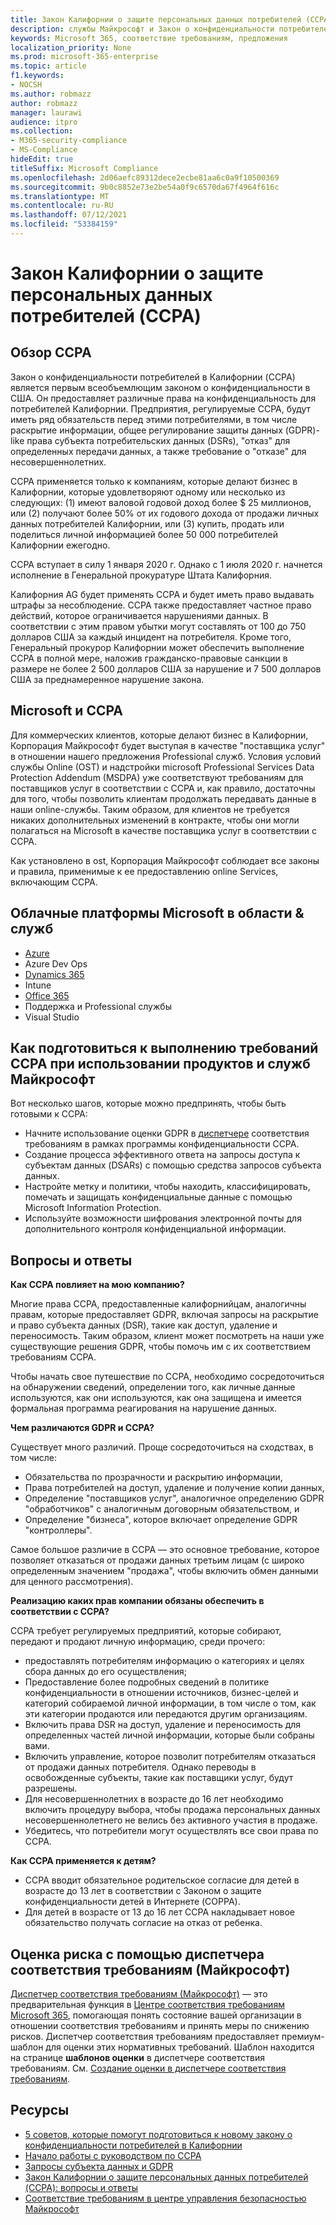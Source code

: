 ```yaml
---
title: Закон Калифорнии о защите персональных данных потребителей (CCPA)
description: службы Майкрософт и Закон о конфиденциальности потребителей в Калифорнии (CCPA).
keywords: Microsoft 365, соответствие требованиям, предложения
localization_priority: None
ms.prod: microsoft-365-enterprise
ms.topic: article
f1.keywords:
- NOCSH
ms.author: robmazz
author: robmazz
manager: laurawi
audience: itpro
ms.collection:
- M365-security-compliance
- MS-Compliance
hideEdit: true
titleSuffix: Microsoft Compliance
ms.openlocfilehash: 2d06aefc89312dece2ecbe81aa6c0a9f10500369
ms.sourcegitcommit: 9b0c8852e73e2be54a0f9c6570da67f4964f616c
ms.translationtype: MT
ms.contentlocale: ru-RU
ms.lasthandoff: 07/12/2021
ms.locfileid: "53384159"
---
```

# <a name="california-consumer-privacy-act-ccpa"></a>Закон Калифорнии о защите персональных данных потребителей (CCPA)

## <a name="ccpa-overview"></a>Обзор CCPA

Закон о конфиденциальности потребителей в Калифорнии (CCPA) является первым всеобъемлющим законом о конфиденциальности в США. Он предоставляет различные права на конфиденциальность для потребителей Калифорнии.  Предприятия, регулируемые CCPA, будут иметь ряд обязательств перед этими потребителями, в том числе раскрытие информации, общее регулирование защиты данных (GDPR)-like права субъекта потребительских данных (DSRs), "отказ" для определенных передачи данных, а также требование о "отказе" для несовершеннолетних.

CCPA применяется только к компаниям, которые делают бизнес в Калифорнии, которые удовлетворяют одному или несколько из следующих: (1) имеют валовой годовой доход более $ 25 миллионов, или (2) получают более 50% от их годового дохода от продажи личных данных потребителей Калифорнии, или (3) купить, продать или поделиться личной информацией более 50 000 потребителей Калифорнии ежегодно.

CCPA вступает в силу 1 января 2020 г.  Однако с 1 июля 2020 г. начнется исполнение в Генеральной прокуратуре Штата Калифорния.

Калифорния AG будет применять CCPA и будет иметь право выдавать штрафы за несоблюдение. CCPA также предоставляет частное право действий, которое ограничивается нарушениями данных. В соответствии с этим правом убытки могут составлять от 100 до 750 долларов США за каждый инцидент на потребителя.  Кроме того, Генеральный прокурор Калифорнии может обеспечить выполнение CCPA в полной мере, наложив гражданско-правовые санкции в размере не более 2 500 долларов США за нарушение и 7 500 долларов США за преднамеренное нарушение закона.

## <a name="microsoft-and-the-ccpa"></a>Microsoft и CCPA

Для коммерческих клиентов, которые делают бизнес в Калифорнии, Корпорация Майкрософт будет выступая в качестве "поставщика услуг" в отношении нашего предложения Professional служб.  Условия условий службы Online (OST) и надстройки microsoft Professional Services Data Protection Addendum (MSDPA) уже соответствуют требованиям для поставщиков услуг в соответствии с CCPA и, как правило, достаточны для того, чтобы позволить клиентам продолжать передавать данные в наши online-службы. Таким образом, для клиентов не требуется никаких дополнительных изменений в контракте, чтобы они могли полагаться на Microsoft в качестве поставщика услуг в соответствии с CCPA.

Как установлено в ost, Корпорация Майкрософт соблюдает все законы и правила, применимые к ее предоставлению online Services, включающим CCPA.  

## <a name="microsoft-in-scope-cloud-platforms--services"></a>Облачные платформы Microsoft в области & служб

- [Azure](https://aka.ms/AzureCompliance)
- Azure Dev Ops
- [Dynamics 365](https://aka.ms/d365-compliance-list)
- Intune
- [Office 365](https://aka.ms/o365-compliance-framework)
- Поддержка и Professional службы
- Visual Studio

## <a name="how-you-can-prepare-for-your-ccpa-compliance-when-using-microsoft-products-and-services"></a>Как подготовиться к выполнению требований CCPA при использовании продуктов и служб Майкрософт

Вот несколько шагов, которые можно предпринять, чтобы быть готовыми к CCPA:

- Начните использование оценки GDPR в [диспетчере](/microsoft-365/compliance/compliance-manager) соответствия требованиям в рамках программы конфиденциальности CCPA.
- Создание процесса эффективного ответа на запросы доступа к субъектам данных (DSARs) с помощью средства запросов субъекта данных.
- Настройте метку и политики, чтобы находить, классифицировать, помечать и защищать конфиденциальные данные с помощью Microsoft Information Protection.
- Используйте возможности шифрования электронной почты для дополнительного контроля конфиденциальной информации.

## <a name="frequently-asked-questions"></a>Вопросы и ответы

**Как CCPA повлияет на мою компанию?**

Многие права CCPA, предоставленные калифорнийцам, аналогичны правам, которые предоставляет GDPR, включая запросы на раскрытие и право субъекта данных (DSR), такие как доступ, удаление и переносимость. Таким образом, клиент может посмотреть на наши уже существующие решения GDPR, чтобы помочь им с их соответствием требованиям CCPA.

Чтобы начать свое путешествие по CCPA, необходимо сосредоточиться на обнаружении сведений, определении того, как личные данные используются, как они используются, как она защищена и имеется формальная программа реагирования на нарушение данных.

**Чем различаются GDPR и CCPA?**

Существует много различий. Проще сосредоточиться на сходствах, в том числе:

- Обязательства по прозрачности и раскрытию информации,
- Права потребителей на доступ, удаление и получение копии данных,
- Определение "поставщиков услуг", аналогичное определению GDPR "обработчиков" с аналогичным договорным обязательством, и
- Определение "бизнеса", которое включает определение GDPR "контроллеры".

Самое большое различие в CCPA — это основное требование, которое позволяет отказаться от продажи данных третьим лицам (с широко определенным значением "продажа", чтобы включить обмен данными для ценного рассмотрения).

**Реализацию каких прав компании обязаны обеспечить в соответствии с CCPA?**

CCPA требует регулируемых предприятий, которые собирают, передают и продают личную информацию, среди прочего:

- предоставлять потребителям информацию о категориях и целях сбора данных до его осуществления;
- Предоставление более подробных сведений в политике конфиденциальности в отношении источников, бизнес-целей и категорий собираемой личной информации, в том числе о том, как эти категории продаются или передаются другим организациям.
- Включить права DSR на доступ, удаление и переносимость для определенных частей личной информации, которые были собраны вами.
- Включить управление, которое позволит потребителям отказаться от продажи данных потребителя. Однако переводы в освобожденные субъекты, такие как поставщики услуг, будут разрешены.
- Для несовершеннолетних в возрасте до 16 лет необходимо включить процедуру выбора, чтобы продажа персональных данных несовершеннолетнего не велись без активного участия в продаже.
- Убедитесь, что потребители могут осуществлять все свои права по CCPA.

**Как CCPA применяется к детям?**

- CCPA вводит обязательное родительское согласие для детей в возрасте до 13 лет в соответствии с Законом о защите конфиденциальности детей в Интернете (COPPA).
- Для детей в возрасте от 13 до 16 лет CCPA накладывает новое обязательство получать согласие на отказ от ребенка.

## <a name="use-microsoft-compliance-manager-to-assess-your-risk"></a>Оценка риска с помощью диспетчера соответствия требованиям (Майкрософт)

[Диспетчер соответствия требованиям (Майкрософт)](/microsoft-365/compliance/compliance-manager) — это предварительная функция в [Центре соответствия требованиям Microsoft 365](/microsoft-365/compliance/microsoft-365-compliance-center), помогающая понять состояние вашей организации в отношении соответствия требованиям и принять меры по снижению рисков. Диспетчер соответствия требованиям предоставляет премиум-шаблон для оценки этих нормативных требований. Шаблон находится на странице **шаблонов оценки** в диспетчере соответствия требованиям. См. [Создание оценки в диспетчере соответствия требованиям](/microsoft-365/compliance/compliance-manager-assessments).

## <a name="resources"></a>Ресурсы

- [5 советов, которые помогут подготовиться к новому закону о конфиденциальности потребителей в Калифорнии](https://aka.ms/M365ComplianceBlog_RSA)
- [Начало работы с руководством по CCPA](https://info.microsoft.com/ww-landing-Five-tips-to-help-you-prepare-for-the-California-Consumer-Privacy-Act.html)
- [Запросы субъекта данных и GDPR](gdpr-data-subject-requests.md)
- [Закон Калифорнии о защите персональных данных потребителей (CCPA): вопросы и ответы](ccpa-faq.yml)
- [Соответствие требованиям в центре управления безопасностью Майкрософт](https://www.microsoft.com/trust-center/compliance/compliance-overview)
